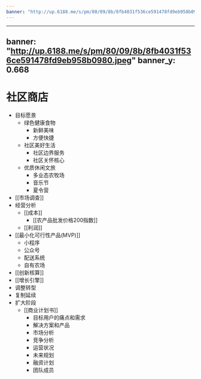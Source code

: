```yaml
---
banner: "http://up.6188.me/s/pm/80/09/8b/8fb4031f536ce591478fd9eb958b0980.jpeg"
---
```

---
banner: "http://up.6188.me/s/pm/80/09/8b/8fb4031f536ce591478fd9eb958b0980.jpeg"
banner_y: 0.668
---

# 社区商店

- 目标愿景
	- 绿色健康食物
		- 新鲜美味
		- 方便快捷
	- 社区美好生活
		- 社区边界服务
		- 社区关怀核心
	- 优质休闲文旅
		- 多业态农牧场
		- 音乐节
		- 夏令营
- [[市场调查]]
- 经营分析
	- [[成本]]
		- [[农产品批发价格200指数]]
	- [[利润]]
- [[最小化可行性产品(MVP)]]
	- 小程序
	- 公众号
	- 配送系统
	- 自有农场
- [[创新核算]]
- [[增长引擎]]
- 调整转型
- 复制延续
- 扩大阶段
	- [[商业计划书]]
		- 目标用户的痛点和需求
		- 解决方案和产品
		- 市场分析
		- 竞争分析
		- 运营状况
		- 未来规划
		- 融资计划
		- 团队成员
